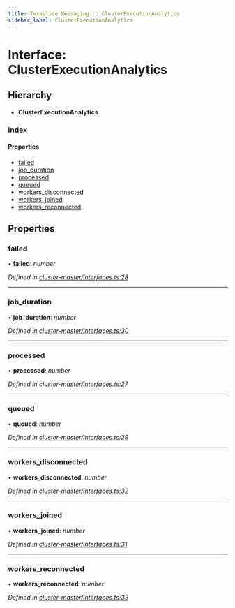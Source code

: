 ```yaml
---
title: Teraslice Messaging :: ClusterExecutionAnalytics
sidebar_label: ClusterExecutionAnalytics
---
```


# Interface: ClusterExecutionAnalytics

## Hierarchy

* **ClusterExecutionAnalytics**

### Index

#### Properties

* [failed](clusterexecutionanalytics.md#failed)
* [job_duration](clusterexecutionanalytics.md#job_duration)
* [processed](clusterexecutionanalytics.md#processed)
* [queued](clusterexecutionanalytics.md#queued)
* [workers_disconnected](clusterexecutionanalytics.md#workers_disconnected)
* [workers_joined](clusterexecutionanalytics.md#workers_joined)
* [workers_reconnected](clusterexecutionanalytics.md#workers_reconnected)

## Properties

###  failed

• **failed**: *number*

*Defined in [cluster-master/interfaces.ts:28](https://github.com/terascope/teraslice/blob/e7b0edd3/packages/teraslice-messaging/src/cluster-master/interfaces.ts#L28)*

___

###  job_duration

• **job_duration**: *number*

*Defined in [cluster-master/interfaces.ts:30](https://github.com/terascope/teraslice/blob/e7b0edd3/packages/teraslice-messaging/src/cluster-master/interfaces.ts#L30)*

___

###  processed

• **processed**: *number*

*Defined in [cluster-master/interfaces.ts:27](https://github.com/terascope/teraslice/blob/e7b0edd3/packages/teraslice-messaging/src/cluster-master/interfaces.ts#L27)*

___

###  queued

• **queued**: *number*

*Defined in [cluster-master/interfaces.ts:29](https://github.com/terascope/teraslice/blob/e7b0edd3/packages/teraslice-messaging/src/cluster-master/interfaces.ts#L29)*

___

###  workers_disconnected

• **workers_disconnected**: *number*

*Defined in [cluster-master/interfaces.ts:32](https://github.com/terascope/teraslice/blob/e7b0edd3/packages/teraslice-messaging/src/cluster-master/interfaces.ts#L32)*

___

###  workers_joined

• **workers_joined**: *number*

*Defined in [cluster-master/interfaces.ts:31](https://github.com/terascope/teraslice/blob/e7b0edd3/packages/teraslice-messaging/src/cluster-master/interfaces.ts#L31)*

___

###  workers_reconnected

• **workers_reconnected**: *number*

*Defined in [cluster-master/interfaces.ts:33](https://github.com/terascope/teraslice/blob/e7b0edd3/packages/teraslice-messaging/src/cluster-master/interfaces.ts#L33)*

